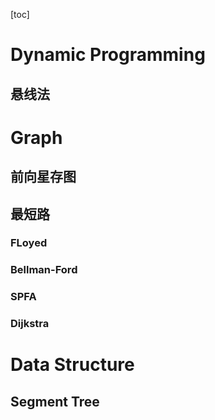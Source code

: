 [toc]
# Dynamic Programming
## 悬线法

# Graph
## 前向星存图
## 最短路
### FLoyed
### Bellman-Ford
### SPFA
### Dijkstra

# Data Structure
## Segment Tree
